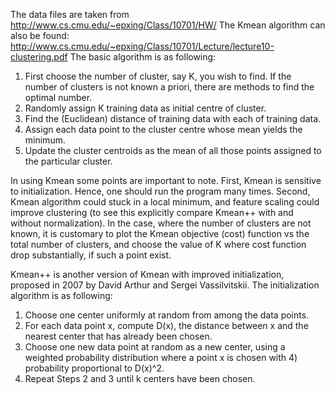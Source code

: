 The data files are taken from http://www.cs.cmu.edu/~epxing/Class/10701/HW/
The Kmean algorithm can also be found: http://www.cs.cmu.edu/~epxing/Class/10701/Lecture/lecture10-clustering.pdf
The basic algorithm is as following:
1) First choose the number of cluster, say K, you wish to find. If the number of clusters is not known a priori, there are methods to find the optimal number. 
2) Randomly assign K training data as initial centre of cluster. 
3) Find the (Euclidean) distance of training data with each of training data. 
4) Assign each data point to the cluster centre whose mean yields the minimum. 
5) Update the cluster centroids as the mean of all those points assigned to the particular cluster. 

In using Kmean some points are important to note. First, Kmean is sensitive to initialization. Hence, one should run the program many times. Second, Kmean algorithm could stuck in a local minimum, and feature scaling could improve clustering (to see this explicitly compare Kmean++ with and without normalization). In the case, where the number of clusters are not known, it is customary to plot the Kmean objective (cost) function vs the total number of clusters, and choose the value of K where cost function drop substantially, if such a point exist. 

Kmean++ is another version of Kmean with improved initialization,  proposed in 2007 by David Arthur and Sergei Vassilvitskii. The initialization algorithm is as following:

1) Choose one center uniformly at random from among the data points.
2) For each data point x, compute D(x), the distance between x and the nearest center that has already been chosen.
3) Choose one new data point at random as a new center, using a weighted probability distribution where a point x is chosen with 4) probability proportional to D(x)^2.
5) Repeat Steps 2 and 3 until k centers have been chosen.

